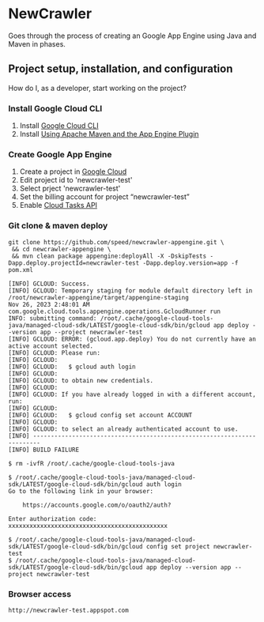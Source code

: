 # NewCrawler


Goes through the process of creating an Google App Engine using Java and Maven in phases.


## Project setup, installation, and configuration

How do I, as a developer, start working on the project?

### Install Google Cloud CLI
1. Install [Google Cloud CLI](https://cloud.google.com/sdk/docs/install-sdk#rpm)
2. Install [Using Apache Maven and the App Engine Plugin](https://cloud.google.com/appengine/docs/standard/java-gen2/using-maven)

### Create Google App Engine

1. Create a project in [Google Cloud](https://console.cloud.google.com/projectcreate?authuser=1)
2. Edit project id to 'newcrawler-test'
3. Select prject 'newcrawler-test'
4. Set the billing account for project “newcrawler-test”
5. Enable [Cloud Tasks API](https://console.cloud.google.com/marketplace/details/google/cloudtasks.googleapis.com?authuser=1&project=newcrawler-test)

### Git clone & maven deploy 

```
git clone https://github.com/speed/newcrawler-appengine.git \
 && cd newcrawler-appengine \
 && mvn clean package appengine:deployAll -X -DskipTests -Dapp.deploy.projectId=newcrawler-test -Dapp.deploy.version=app -f pom.xml

[INFO] GCLOUD: Success.
[INFO] GCLOUD: Temporary staging for module default directory left in /root/newcrawler-appengine/target/appengine-staging
Nov 26, 2023 2:48:01 AM com.google.cloud.tools.appengine.operations.GcloudRunner run
INFO: submitting command: /root/.cache/google-cloud-tools-java/managed-cloud-sdk/LATEST/google-cloud-sdk/bin/gcloud app deploy --version app --project newcrawler-test
[INFO] GCLOUD: ERROR: (gcloud.app.deploy) You do not currently have an active account selected.
[INFO] GCLOUD: Please run:
[INFO] GCLOUD: 
[INFO] GCLOUD:   $ gcloud auth login
[INFO] GCLOUD: 
[INFO] GCLOUD: to obtain new credentials.
[INFO] GCLOUD: 
[INFO] GCLOUD: If you have already logged in with a different account, run:
[INFO] GCLOUD: 
[INFO] GCLOUD:   $ gcloud config set account ACCOUNT
[INFO] GCLOUD: 
[INFO] GCLOUD: to select an already authenticated account to use.
[INFO] ------------------------------------------------------------------------
[INFO] BUILD FAILURE

```

```
$ rm -ivfR /root/.cache/google-cloud-tools-java

$ /root/.cache/google-cloud-tools-java/managed-cloud-sdk/LATEST/google-cloud-sdk/bin/gcloud auth login
Go to the following link in your browser:

    https://accounts.google.com/o/oauth2/auth?
    
Enter authorization code: xxxxxxxxxxxxxxxxxxxxxxxxxxxxxxxxxxxxxxxxxxxxx

$ /root/.cache/google-cloud-tools-java/managed-cloud-sdk/LATEST/google-cloud-sdk/bin/gcloud config set project newcrawler-test
$ /root/.cache/google-cloud-tools-java/managed-cloud-sdk/LATEST/google-cloud-sdk/bin/gcloud app deploy --version app --project newcrawler-test
```

### Browser access 

```
http://newcrawler-test.appspot.com
```